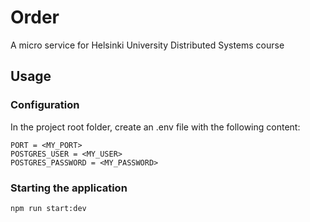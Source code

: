 # Order
A micro service for Helsinki University Distributed Systems course

## Usage


### Configuration

In the project root folder, create an .env file with the following content:

```
PORT = <MY_PORT>
POSTGRES_USER = <MY_USER>
POSTGRES_PASSWORD = <MY_PASSWORD>
```

### Starting the application

```
npm run start:dev
```
